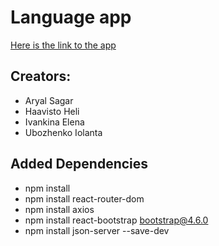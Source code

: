 # Language app

[Here is the link to the app](https://ivankina.fi/language_app/)

## Creators:

- Aryal Sagar
- Haavisto Heli
- Ivankina Elena
- Ubozhenko Iolanta

## Added Dependencies

- npm install
- npm install react-router-dom
- npm install axios
- npm install react-bootstrap bootstrap@4.6.0
- npm install json-server --save-dev
